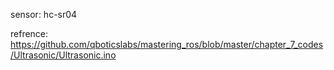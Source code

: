 sensor: hc-sr04 

refrence: https://github.com/qboticslabs/mastering_ros/blob/master/chapter_7_codes/Ultrasonic/Ultrasonic.ino
